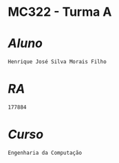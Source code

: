 # MC322 - Turma A

# *Aluno*
    Henrique José Silva Morais Filho 

# *RA*
    177884

# *Curso*
    Engenharia da Computação